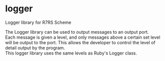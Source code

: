 # logger
Logger library for R7RS Scheme

The Logger library can be used to output messages to an output port.  
Each message is given a level, and only messages above a certain set 
level will be output to the port.  This allows the developer to control
the level of detail output by the program.  
This logger library uses the same levels as Ruby's Logger class.
